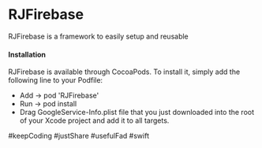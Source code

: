 # RJFirebase
RJFirebase is a framework to easily setup and reusable

#### Installation
RJFirebase is available through CocoaPods. To install it, simply add the following line to your Podfile:
* Add →  pod 'RJFirebase'
* Run →  pod install
* Drag GoogleService-Info.plist file that you just downloaded into the root of your Xcode project and add it to all targets.

#keepCoding #justShare #usefulFad #swift
